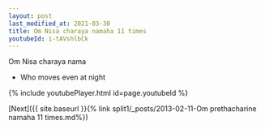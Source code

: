 ```yaml
---
layout: post
last_modified_at: 2021-03-30
title: Om Nisa charaya namaha 11 times
youtubeId: i-tAVshlbCk
---
```

 
 
Om Nisa charaya nama 
 
 -  Who moves even at night 
 
  
 
  
 
 
 
 
 
 


{% include youtubePlayer.html id=page.youtubeId %}
 
[Next]({{ site.baseurl }}{% link  split1/_posts/2013-02-11-Om prethacharine namaha 11 times.md%})
 
